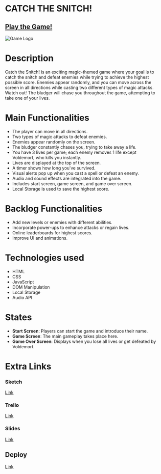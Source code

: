 # CATCH THE SNITCH!

## [Play the Game!](https://diegoldc.github.io/catch-the-snitch/)

![Game Logo](https://diegoldc.github.io/catch-the-snitch/images/logo.png)

# Description

Catch the Snitch! is an exciting magic-themed game where your goal is to catch the snitch and defeat enemies while trying to achieve the highest possible score. Enemies appear randomly, and you can move across the screen in all directions while casting two different types of magic attacks. Watch out! The bludger will chase you throughout the game, attempting to take one of your lives.

# Main Functionalities

- The player can move in all directions.
- Two types of magic attacks to defeat enemies.
- Enemies appear randomly on the screen.
- The bludger constantly chases you, trying to take away a life.
- You have 3 lives per game; each enemy removes 1 life except Voldemort, who kills you instantly.
- Lives are displayed at the top of the screen.
- A timer shows how long you've survived.
- Visual alerts pop up when you cast a spell or defeat an enemy.
- Audio and sound effects are integrated into the game.
- Includes start screen, game screen, and game over screen.
- Local Storage is used to save the highest score.

# Backlog Functionalities

- Add new levels or enemies with different abilities.
- Incorporate power-ups to enhance attacks or regain lives.
- Online leaderboards for highest scores.
- Improve UI and animations.

# Technologies used

- HTML
- CSS
- JavaScript
- DOM Manipulation
- Local Storage
- Audio API

# States

- **Start Screen**: Players can start the game and introduce their name.
- **Game Screen**: The main gameplay takes place here.
- **Game Over Screen**: Displays when you lose all lives or get defeated by Voldemort.

# Extra Links 

### Sketch
[Link](https://excalidraw.com/#json=W5buuZZJoZRvH--NPb_V7,UBg7Dys1PGjsgx-quwWw1g)

### Trello
[Link](https://trello.com/b/FDHKozfH/ironhack-project-1)

### Slides
[Link](https://docs.google.com/presentation/d/1i5JNrl8eiBHA3_SgE-gx-qwvj__8Jz4SbE3Ryj4LtH0/pub?start=false&loop=false&delayms=3000)

## Deploy
[Link](https://diegoldc.github.io/catch-the-snitch/)